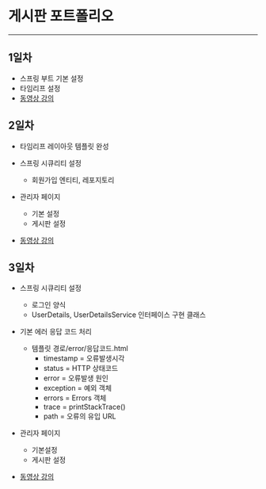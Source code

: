 # 게시판 포트폴리오

***

## 1일차
* 스프링 부트 기본 설정
* 타임리프 설정
* <a href="https://drive.google.com/drive/folders/16CVJZAod0Uo5pZeHQfCjfA0tLs5vWpwS?usp=share_link">동영상 강의</a>

## 2일차
* 타임리프 레이아웃 템플릿 완성   


* 스프링 시큐리티 설정
  - 회원가입 엔티티, 레포지토리   

  
* 관리자 페이지
  - 기본 설정
  - 게시판 설정
* <a href="https://drive.google.com/drive/folders/1Eu3wl9GIVdIxFUaxLTGVIAgqpr3ZsCZ0?usp=share_link">동영상 강의</a>

## 3일차
* 스프링 시큐리티 설정
  - 로그인 양식
  - UserDetails, UserDetailsService 인터페이스 구현 클래스

  
* 기본 에러 응답 코드 처리
  - 템플릿 경로/error/응답코드.html
    - timestamp = 오류발생시각
    - status = HTTP 상태코드
    - error = 오류발생 원인
    - exception = 예외 객체
    - errors = Errors 객체
    - trace = printStackTrace()
    - path = 오류의 유입 URL


* 관리자 페이지
  - 기본설정
  - 게시판 설정

* <a href="https://drive.google.com/drive/folders/1zrk-y8QL5K8pUa7uJnKUfWY_AzHHlFRv?usp=share_link">동영상 강의</a>